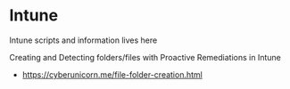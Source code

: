 # Intune
Intune scripts and information lives here

Creating and Detecting folders/files with Proactive Remediations in Intune

- https://cyberunicorn.me/file-folder-creation.html
